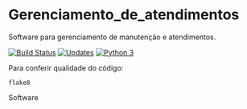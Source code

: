 # Gerenciamento_de_atendimentos

Software para gerenciamento de manutenção e atendimentos.

[![Build Status](https://app.travis-ci.com/luizfernandoliveira/Gerenciamento_de_atendimentos.svg?branch=main)](https://app.travis-ci.com/luizfernandoliveira/Gerenciamento_de_atendimentos)
[![Updates](https://pyup.io/repos/github/luizfernandoliveira/Gerenciamento_de_atendimentos/shield.svg)](https://pyup.io/repos/github/luizfernandoliveira/Gerenciamento_de_atendimentos/)
[![Python 3](https://pyup.io/repos/github/luizfernandoliveira/Gerenciamento_de_atendimentos/python-3-shield.svg)](https://pyup.io/repos/github/luizfernandoliveira/Gerenciamento_de_atendimentos/)

Para conferir qualidade do código:
```console
flake8
```

Software